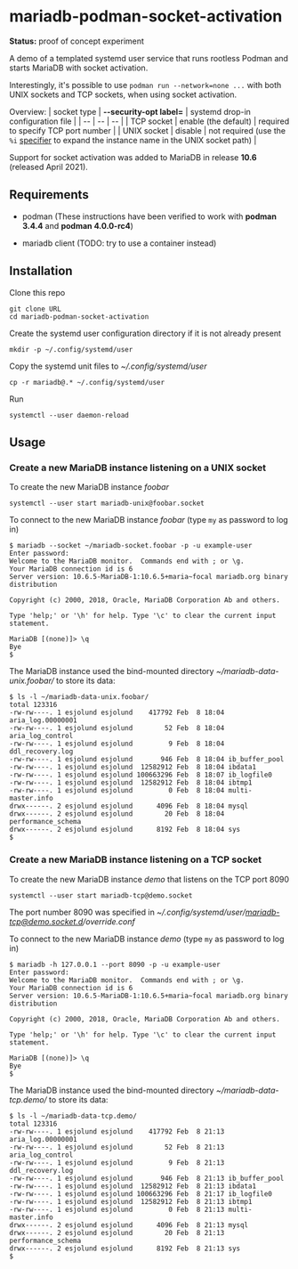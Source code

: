 # mariadb-podman-socket-activation

__Status:__ proof of concept experiment

A demo of a templated systemd user service that runs rootless Podman
and starts MariaDB with socket activation.

Interestingly, it's possible to use `podman run --network=none ...`
with both UNIX sockets and TCP sockets, when using socket activation.

Overview:
| socket type | __--security-opt label=__ | systemd drop-in configuration file |
| --          | --                        | --                            |
| TCP socket  | enable (the default)      | required to specify TCP port number |
| UNIX socket | disable       | not required (use the `%i` [specifier](https://www.freedesktop.org/software/systemd/man/systemd.unit.html#Specifiers) to expand the instance name in the UNIX socket path) |

Support for socket activation was added to MariaDB in release __10.6__ (released April 2021).

## Requirements

* podman (These instructions have been verified to work with __podman 3.4.4__ and __podman 4.0.0-rc4__)

* mariadb client (TODO: try to use a container instead)

## Installation

Clone this repo

```
git clone URL
cd mariadb-podman-socket-activation
```

Create the systemd user configuration directory if it is not already present

```
mkdir -p ~/.config/systemd/user
```

Copy the systemd unit files to _~/.config/systemd/user_

```
cp -r mariadb@.* ~/.config/systemd/user
```

Run

```
systemctl --user daemon-reload
```

## Usage

### Create a new MariaDB instance listening on a UNIX socket

To create the new MariaDB instance _foobar_

```
systemctl --user start mariadb-unix@foobar.socket
```

To connect to the new MariaDB instance _foobar_
(type `my` as password to log in)
```
$ mariadb --socket ~/mariadb-socket.foobar -p -u example-user
Enter password: 
Welcome to the MariaDB monitor.  Commands end with ; or \g.
Your MariaDB connection id is 6
Server version: 10.6.5-MariaDB-1:10.6.5+maria~focal mariadb.org binary distribution

Copyright (c) 2000, 2018, Oracle, MariaDB Corporation Ab and others.

Type 'help;' or '\h' for help. Type '\c' to clear the current input statement.

MariaDB [(none)]> \q
Bye
$ 
```
The MariaDB instance used the bind-mounted directory _~/mariadb-data-unix.foobar/_
to store its data:

```
$ ls -l ~/mariadb-data-unix.foobar/
total 123316
-rw-rw----. 1 esjolund esjolund    417792 Feb  8 18:04 aria_log.00000001
-rw-rw----. 1 esjolund esjolund        52 Feb  8 18:04 aria_log_control
-rw-rw----. 1 esjolund esjolund         9 Feb  8 18:04 ddl_recovery.log
-rw-rw----. 1 esjolund esjolund       946 Feb  8 18:04 ib_buffer_pool
-rw-rw----. 1 esjolund esjolund  12582912 Feb  8 18:04 ibdata1
-rw-rw----. 1 esjolund esjolund 100663296 Feb  8 18:07 ib_logfile0
-rw-rw----. 1 esjolund esjolund  12582912 Feb  8 18:04 ibtmp1
-rw-rw----. 1 esjolund esjolund         0 Feb  8 18:04 multi-master.info
drwx------. 2 esjolund esjolund      4096 Feb  8 18:04 mysql
drwx------. 2 esjolund esjolund        20 Feb  8 18:04 performance_schema
drwx------. 2 esjolund esjolund      8192 Feb  8 18:04 sys
$ 
```

### Create a new MariaDB instance listening on a TCP socket

To create the new MariaDB instance _demo_ that listens
on the TCP port 8090

```
systemctl --user start mariadb-tcp@demo.socket
```

The port number 8090 was specified in
_~/.config/systemd/user/mariadb-tcp@demo.socket.d/override.conf_

To connect to the new MariaDB instance _demo_
(type `my` as password to log in)
```
$ mariadb -h 127.0.0.1 --port 8090 -p -u example-user
Enter password: 
Welcome to the MariaDB monitor.  Commands end with ; or \g.
Your MariaDB connection id is 6
Server version: 10.6.5-MariaDB-1:10.6.5+maria~focal mariadb.org binary distribution

Copyright (c) 2000, 2018, Oracle, MariaDB Corporation Ab and others.

Type 'help;' or '\h' for help. Type '\c' to clear the current input statement.

MariaDB [(none)]> \q
Bye
$ 
```

The MariaDB instance used the bind-mounted directory _~/mariadb-data-tcp.demo/_
to store its data:

```
$ ls -l ~/mariadb-data-tcp.demo/
total 123316
-rw-rw----. 1 esjolund esjolund    417792 Feb  8 21:13 aria_log.00000001
-rw-rw----. 1 esjolund esjolund        52 Feb  8 21:13 aria_log_control
-rw-rw----. 1 esjolund esjolund         9 Feb  8 21:13 ddl_recovery.log
-rw-rw----. 1 esjolund esjolund       946 Feb  8 21:13 ib_buffer_pool
-rw-rw----. 1 esjolund esjolund  12582912 Feb  8 21:13 ibdata1
-rw-rw----. 1 esjolund esjolund 100663296 Feb  8 21:17 ib_logfile0
-rw-rw----. 1 esjolund esjolund  12582912 Feb  8 21:13 ibtmp1
-rw-rw----. 1 esjolund esjolund         0 Feb  8 21:13 multi-master.info
drwx------. 2 esjolund esjolund      4096 Feb  8 21:13 mysql
drwx------. 2 esjolund esjolund        20 Feb  8 21:13 performance_schema
drwx------. 2 esjolund esjolund      8192 Feb  8 21:13 sys
$ 
```
